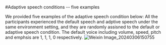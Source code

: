 #Adaptive speech conditions -- five examples

We provided five examples of the adaptive speech condition below:
All the participants experienced the default speech and adptive speech under the same environment setting, and they are randomly assisned to the default or adaptive speech condition.
The default voice including volume, speed, pitch and emphsis are 1, 1, 1, 0 respectively.
![Weixin Image_20240306150755](https://github.com/qiaoqiao2323/robot-speech-intelligibility/assets/92834285/0a50a99c-d2c2-4c6e-b192-ae5b2dd99276)

